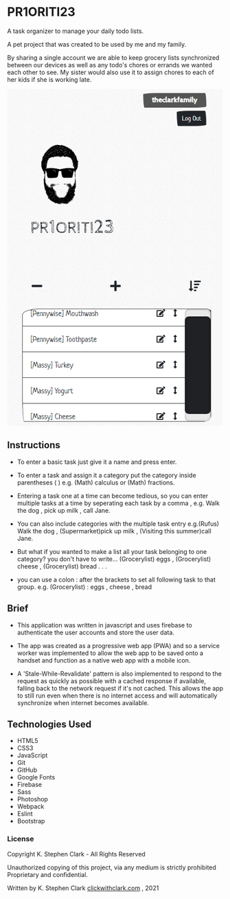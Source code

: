 # PR1ORITI23
A task organizer to manage your daily todo lists.

A pet project that was created to be used by me and my family.

By sharing a single account we are able to keep grocery lists synchronized
between our devices as well as any todo's chores or errands we wanted each
other to see. My sister would also use it to assign chores to each of her kids if
she is working late.

![Screenshot of PR1ORITI23 .](/images/clarkfamily.png "Screenshot of PR1ORITI23")

<h2>Instructions</h2>
 
* To enter a basic task just give it a name and press enter.

* To enter a task and assign it a category put the category inside parentheses (    )
e.g. (Math) calculus or (Math) fractions.

* Entering a task one at a time can become tedious, so you can enter multiple tasks at a time by seperating each task by a comma  ,
e.g. Walk the dog  , pick up milk  , call Jane.

* You can also include categories with the multiple task entry
e.g.(Rufus) Walk the dog , (Supermarket)pick up milk , (Visiting this summer)call Jane.

* But what if you wanted to make a list all your task belonging to one category?
you don't have to write...
(Grocerylist) eggs , (Grocerylist) cheese , (Grocerylist) bread . . .

* you can use a colon : after the brackets to set all following task to that group.
e.g. (Grocerylist) : eggs , cheese , bread



<h2> Brief </h2>

* This application was written in javascript and uses firebase to authenticate
the user accounts and store the user data.

* The app was created as a progressive web app (PWA) and so a service worker was implemented to allow the web app to be saved onto a handset and function as a 
native web app with a mobile icon.

* A 'Stale-While-Revalidate' pattern is also
implemented to respond to the request as quickly as possible with a cached response if available, falling back to the network request if it's not cached. This allows the app to still run even when there is no internet access and will automatically synchronize
when internet becomes available.

<h2>Technologies Used</h2>

* HTML5
* CSS3
* JavaScript
* Git
* GitHub
* Google Fonts
* Firebase
* Sass
* Photoshop
* Webpack
* Eslint
* Bootstrap




### License

Copyright K. Stephen Clark - All Rights Reserved

Unauthorized copying of this project, via any medium is strictly prohibited
Proprietary and confidential.

Written by K. Stephen Clark [clickwithclark.com](https://clickwithclark.com/) , 2021